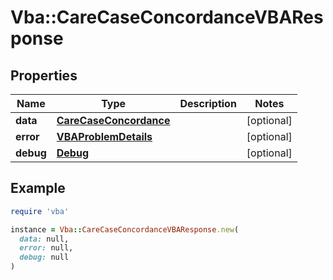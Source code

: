 # Vba::CareCaseConcordanceVBAResponse

## Properties

| Name | Type | Description | Notes |
| ---- | ---- | ----------- | ----- |
| **data** | [**CareCaseConcordance**](CareCaseConcordance.md) |  | [optional] |
| **error** | [**VBAProblemDetails**](VBAProblemDetails.md) |  | [optional] |
| **debug** | [**Debug**](Debug.md) |  | [optional] |

## Example

```ruby
require 'vba'

instance = Vba::CareCaseConcordanceVBAResponse.new(
  data: null,
  error: null,
  debug: null
)
```

